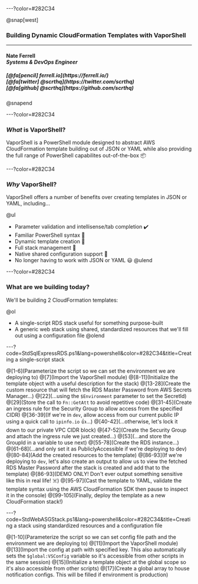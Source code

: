 ---?color=#282C34

@snap[west]
<h3>Building Dynamic CloudFormation Templates with VaporShell</h3>
<hr>
<h4>Nate Ferrell<br><i>Systems & DevOps Engineer</i></h4>
<h5>[@fa[pencil] ferrell.io](https://ferrell.io/)<br>[@fa[twitter] @scrthq](https://twitter.com/scrthq)<br>[@fa[github] @scrthq](https://github.com/scrthq)</h5>
@snapend

---?color=#282C34

### _What_ is VaporShell?

VaporShell is a PowerShell module designed to abstract AWS CloudFormation template building out of JSON or YAML while also providing the full range of PowerShell capabilites out-of-the-box 📦

---?color=#282C34

### _Why_ VaporShell?

VaporShell offers a number of benefits over creating templates in JSON or YAML, including...

@ul
- Parameter validation and intellisense/tab completion ✔️
- Familiar PowerShell syntax 🤔
- Dynamic template creation 💪
- Full stack management 🚀
- Native shared configuration support 🤝
- No longer having to work with JSON or YAML 😃
@ulend

---?color=#282C34

### What are we building today?

We'll be building 2 CloudFormation templates:

@ol
- A single-script RDS stack useful for something purpose-built
- A generic web stack using shared, standardized resources that we'll fill out using a configuration file
@olend

---?code=StdSqlExpressRDS.ps1&lang=powershell&color=#282C34&title=Creating a single-script stack

@[1-6](Parameterize the script so we can set the environment we are deploying to)
@[7](Import the VaporShell module)
@[8-11](Initialize the template object with a useful description for the stack)
@[13-28](Create the custom resource that will fetch the RDS Master Password from AWS Secrets Manager...)
@[22](...using the `$Environment` parameter to set the SecretId)
@[29](Store the call to `Fn::GetAtt` to avoid repetitive code)
@[31-45](Create an ingress rule for the Security Group to allow access from the specified CIDR)
@[36-39](If we're in `dev`, allow access from our current public IP using a quick call to `ipinfo.io` 👍...)
@[40-42](...otherwise, let's lock it down to our private VPC CIDR block)
@[47-52](Create the Security Group and attach the ingress rule we just created...)
@[53](...and store the GroupId in a variable to use next)
@[55-78](Create the RDS instance...)
@[61-68](...and only set it as PubliclyAccessible if we're deploying to dev)
@[80-84](Add the created resources to the template)
@[86-93](If we're deploying to `dev`, let's also create an output to allow us to view the fetched RDS Master Password after the stack is created and add that to the template)
@[86-93](DEMO ONLY! Don't ever output something sensitive like this in real life! ☠️)
@[95-97](Cast the template to YAML, validate the template syntax using the AWS CloudFormation SDK then pause to inspect it in the console)
@[99-105](Finally, deploy the template as a new CloudFormation stack!)

---?code=StdWebASGStack.ps1&lang=powershell&color=#282C34&title=Creating a stack using standardized resources and a configuration file

@[1-10](Parameterize the script so we can set config file path and the environment we are deploying to)
@[11](Import the VaporShell module)
@[13](Import the config at path with specified key. This also automatically sets the `$global:VSConfig` variable so it's accessible from other scripts in the same session)
@[15](Initialize a template object at the global scope so it's also accessible from other scripts)
@[17](Create a global array to house notification configs. This will be filled if environment is production)
